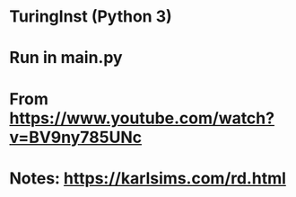 # TuringInst (Python 3)
# Run in main.py
# From https://www.youtube.com/watch?v=BV9ny785UNc
# Notes: https://karlsims.com/rd.html
